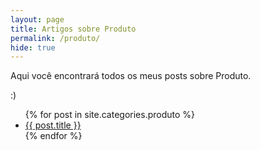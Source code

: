```yaml
---
layout: page
title: Artigos sobre Produto
permalink: /produto/
hide: true
---
```

Aqui você encontrará todos os meus posts sobre Produto.

:)

<ul>
  {% for post in site.categories.produto %}
    <li>
      <a href="{{ post.url }}">{{ post.title }}</a>
    </li>
  {% endfor %}
</ul>